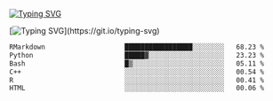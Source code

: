 [![Typing SVG](https://readme-typing-svg.demolab.com?font=Fira+Code&duration=1&pause=1000&center=true&vCenter=true&width=435&lines=Ivy+Streeter)](https://git.io/typing-svg)

[![Typing SVG](https://readme-typing-svg.demolab.com?font=Fira+Code&pause=1000&center=true&width=435&lines=Hello%2C+nice+to+meet+you!;I+am+a+researcher+in+biotech.;I+am+interested+in+bioinformatics.;I+am+self-taught+and+love+learning.;Feel+free+to+reach+out!)](https://git.io/typing-svg)
<!--START_SECTION:waka-->

```txt
RMarkdown                    █████████████████░░░░░░░░   68.23 %
Python                       █████▓░░░░░░░░░░░░░░░░░░░   23.23 %
Bash                         █▒░░░░░░░░░░░░░░░░░░░░░░░   05.11 %
C++                          ░░░░░░░░░░░░░░░░░░░░░░░░░   00.54 %
R                            ░░░░░░░░░░░░░░░░░░░░░░░░░   00.41 %
HTML                         ░░░░░░░░░░░░░░░░░░░░░░░░░   00.06 %
```

<!--END_SECTION:waka-->
